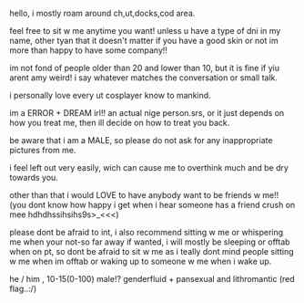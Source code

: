 hello, i mostly roam around ch,ut,docks,cod area.

feel free to sit w me anytime you want! unless u have a type of dni in my name, other tyan that it doesn't matter if you have a good skin or not im more than happy to have some company!! 

im not fond of people older than 20 and lower than 10, but it is fine if yiu arent amy weird!
i say whatever matches the conversation or small talk.

i personally love every ut cosplayer know to mankind.

im a ERROR + DREAM irl!! an actual nige person.srs, or it just depends on how you treat me, then ill decide on how to treat you back.

be aware that i am a MALE, so please do not ask for any inappropriate pictures from me.

i feel left out very easily, wich can cause me to overthink much and be dry towards you.

other than that i would LOVE to have anybody want to be friends w me!! (you dont know how happy i get when i hear someone has a friend crush on mee hdhdhssihsihs9s>_<<<)

please dont be afraid to int, i also recommend sitting w me or whispering me when your not-so far away
if wanted, i will mostly be sleeping or offtab when on pt, so dont be afraid to sit w me as i teally dont mind people sitting w me when im offtab or waking up to someone w me when i wake up.

he / him , 10-15(0-100) male!? genderfluid + pansexual and lithromantic (red flag..:/)
